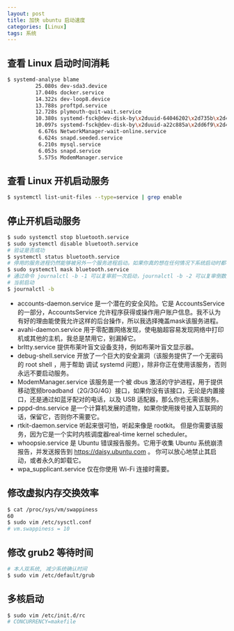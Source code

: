 ```yaml
---
layout: post
title: 加快 ubuntu 启动速度
categories: [Linux]
tags: 系统
---
```


## 查看 Linux 启动时间消耗
```bash
$ systemd-analyse blame
         25.080s dev-sda3.device
         17.040s docker.service
         14.322s dev-loop8.device
         13.788s proftpd.service
         12.728s plymouth-quit-wait.service
         10.380s systemd-fsck@dev-disk-by\x2duuid-64046202\x2d735b\x2d419b\x2d8436\x2de4509642a4af.service
         10.097s systemd-fsck@dev-disk-by\x2duuid-a22c885a\x2dd6f9\x2d4063\x2d87b3\x2d8db0bd571df4.service
          6.676s NetworkManager-wait-online.service
          6.624s snapd.seeded.service
          6.210s mysql.service
          6.053s snapd.service
          5.575s ModemManager.service
```

## 查看 Linux 开机启动服务
```bash
$ systemctl list-unit-files --type=service | grep enable
```

## 停止开机启动服务
```bash
$ sudo systemctl stop bluetooth.service
$ sudo systemctl disable bluetooth.service
# 验证是否成功
$ systemctl status bluetooth.service
# 停用的服务进程仍然能够被另外一个服务进程启动。如果你真的想在任何情况下系统启动时都不启动该进程，无需卸载该它，只需要把它掩盖起来就可以阻止该进程在任何情况下开机启动。
$ sudo systemctl mask bluetooth.service
# 通过命令 journalctl -b -1 可以复审前一次启动，journalctl -b -2 可以复审倒数第 2 次启动，以此类推。
# 当前启动
$ journalctl -b
```
* accounts-daemon.service 是一个潜在的安全风险。它是 AccountsService 的一部分，AccountsService 允许程序获得或操作用户账户信息。我不认为有好的理由能使我允许这样的后台操作，所以我选择掩盖mask该服务进程。
* avahi-daemon.service 用于零配置网络发现，使电脑超容易发现网络中打印机或其他的主机，我总是禁用它，别漏掉它。
* brltty.service 提供布莱叶盲文设备支持，例如布莱叶盲文显示器。
* debug-shell.service 开放了一个巨大的安全漏洞（该服务提供了一个无密码的 root shell ，用于帮助 调试 systemd 问题），除非你正在使用该服务，否则永远不要启动服务。
* ModemManager.service 该服务是一个被 dbus 激活的守护进程，用于提供移动宽频broadband（2G/3G/4G）接口，如果你没有该接口，无论是内置接口，还是通过如蓝牙配对的电话，以及 USB 适配器，那么你也无需该服务。
* pppd-dns.service 是一个计算机发展的遗物，如果你使用拨号接入互联网的话，保留它，否则你不需要它。
* rtkit-daemon.service 听起来很可怕，听起来像是 rootkit。 但是你需要该服务，因为它是一个实时内核调度器real-time kernel scheduler。
* whoopsie.service 是 Ubuntu 错误报告服务。它用于收集 Ubuntu 系统崩溃报告，并发送报告到 https://daisy.ubuntu.com 。 你可以放心地禁止其启动，或者永久的卸载它。
* wpa_supplicant.service 仅在你使用 Wi-Fi 连接时需要。

## 修改虚拟内存交换效率
```bash
$ cat /proc/sys/vm/swappiness
60
$ sudo vim /etc/sysctl.conf
# vm.swappiness = 10
```

## 修改 grub2 等待时间
```bash
# 本人双系统, 减少系统确认时间
$ sudo vim /etc/default/grub
```
## 多核启动
```bash
$ sudo vim /etc/init.d/rc
# CONCURRENCY=makefile
```
